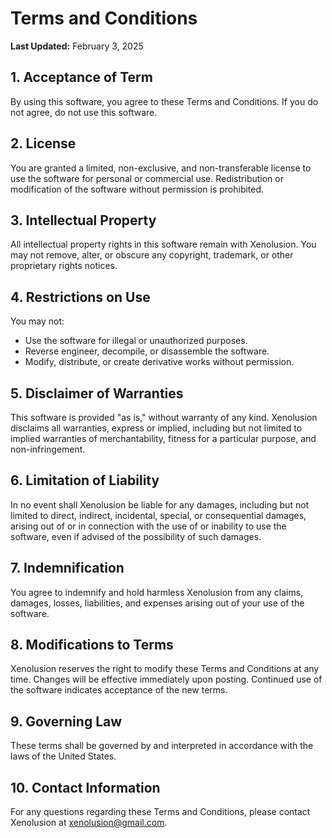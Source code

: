 # Terms and Conditions

**Last Updated:** February 3, 2025
## 1. Acceptance of Term
By using this software, you agree to these Terms and Conditions. If you do not agree, do not use this software.

## 2. License
You are granted a limited, non-exclusive, and non-transferable license to use the software for personal or commercial use. Redistribution or modification of the software without permission is prohibited.

## 3. Intellectual Property
All intellectual property rights in this software remain with Xenolusion. You may not remove, alter, or obscure any copyright, trademark, or other proprietary rights notices.

## 4. Restrictions on Use
You may not:
- Use the software for illegal or unauthorized purposes.
- Reverse engineer, decompile, or disassemble the software.
- Modify, distribute, or create derivative works without permission.

## 5. Disclaimer of Warranties
This software is provided "as is," without warranty of any kind. Xenolusion disclaims all warranties, express or implied, including but not limited to implied warranties of merchantability, fitness for a particular purpose, and non-infringement.

## 6. Limitation of Liability
In no event shall Xenolusion be liable for any damages, including but not limited to direct, indirect, incidental, special, or consequential damages, arising out of or in connection with the use of or inability to use the software, even if advised of the possibility of such damages.

## 7. Indemnification
You agree to indemnify and hold harmless Xenolusion from any claims, damages, losses, liabilities, and expenses arising out of your use of the software.

## 8. Modifications to Terms
Xenolusion reserves the right to modify these Terms and Conditions at any time. Changes will be effective immediately upon posting. Continued use of the software indicates acceptance of the new terms.

## 9. Governing Law
These terms shall be governed by and interpreted in accordance with the laws of the United States.

## 10. Contact Information
For any questions regarding these Terms and Conditions, please contact Xenolusion at xenolusion@gmail.com.
